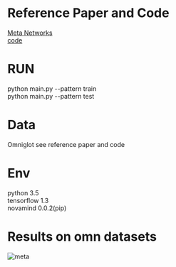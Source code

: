# Reference Paper and Code
[Meta Networks](https://arxiv.org/abs/1703.00837)  
[code](https://bitbucket.org/tsendeemts/metanet)  

# RUN
python main.py --pattern train  
python main.py --pattern test   

# Data
Omniglot see reference paper and code    

# Env
python 3.5  
tensorflow 1.3  
novamind 0.0.2(pip)  

# Results on omn datasets
![meta](https://raw.githubusercontent.com/duanyzhi/Meta-Networks/master/data/document/acc.png)  
